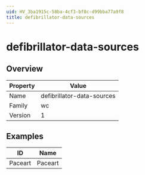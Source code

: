 ```yaml
---
uid: HV_3ba1915c-58ba-4cf3-bf8c-d99bba77a9f8
title: defibrillator-data-sources
---
```


# defibrillator-data-sources

## Overview

Property|Value
---|--- 
Name|defibrillator-data-sources 
Family|wc 
Version|1

## Examples

ID|Name
---|--- 
Paceart|Paceart
